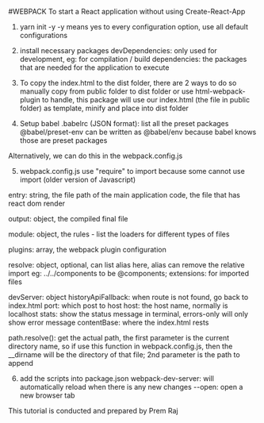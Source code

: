 #WEBPACK
To start a React application without using Create-React-App

1. yarn init -y
-y means yes to every configuration option, use all default configurations

2. install necessary packages
devDependencies: only used for development, eg: for compilation / build
dependencies: the packages that are needed for the application to execute

3. To copy the index.html to the dist folder, there are 2 ways to do so
manually copy from public folder to dist folder
or 
use html-webpack-plugin to handle, this package will use our index.html (the file in public folder) as template, minify and place into dist folder

4. Setup babel
.babelrc (JSON format): list all the preset packages
@babel/preset-env can be written as @babel/env because babel knows those are preset packages

Alternatively, we can do this in the webpack.config.js

5. webpack.config.js
use "require" to import because some cannot use import (older version of Javascript)

entry: string, the file path of the main application code, the file that has react dom render 

output: object, the compiled final file 

module: object, the rules - list the loaders for different types of files

plugins: array, the webpack plugin configuration

resolve: object, optional, can list alias here, alias can remove the relative import eg: ../../components to be @components; extensions: for imported files

devServer: object
    historyApiFallback: when route is not found, go back to index.html
    port: which post to host
    host: the host name, normally is localhost
    stats: show the status message in terminal, errors-only will only show error message 
    contentBase: where the index.html rests

path.resolve(): get the actual path, the first parameter is the current directory name, so if use this function in webpack.config.js, then the __dirname will be the directory of that file; 2nd parameter is the path to append

6. add the scripts into package.json
webpack-dev-server: will automatically reload when there is any new changes
--open: open a new browser tab

This tutorial is conducted and prepared by Prem Raj
